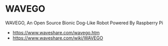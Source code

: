 # WAVEGO
WAVEGO, An Open Source Bionic Dog-Like Robot Powered By Raspberry Pi

- https://www.waveshare.com/wavego.htm
- https://www.waveshare.com/wiki/WAVEGO
